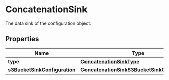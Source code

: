 

# ConcatenationSink

The data sink of the configuration object.

## Properties

| Name | Type | Description | Notes |
|------------ | ------------- | ------------- | -------------|
|**type** | [**ConcatenationSinkType**](ConcatenationSinkType.md) |  |  |
|**s3BucketSinkConfiguration** | [**ConcatenationSinkS3BucketSinkConfiguration**](ConcatenationSinkS3BucketSinkConfiguration.md) |  |  |



